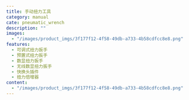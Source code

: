 ```yaml
---
title: 手动扭力工具
category: manual
cate: pneumatic_wrench
description: ""
images:
  - "/images/product_imgs/3f177f12-4f58-49db-a733-4b58cdfcc8e8.png"
features:
  - 可调式扭力扳手
  - 预置式扭力扳手
  - 数显扭力扳手
  - 无线数显扭力扳手
  - 快换头插件
  - 扭力倍增器
content:
  - "/images/product_imgs/3f177f12-4f58-49db-a733-4b58cdfcc8e8.png"
---
```

